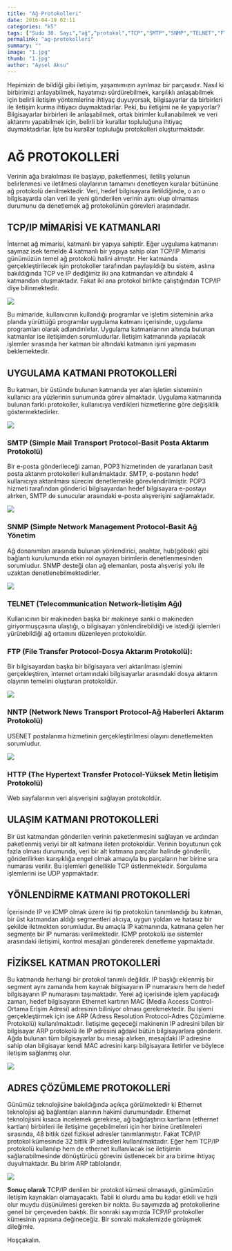 ```yaml
---
title: "Ağ Protokolleri"
date: 2016-04-19 02:11
categories: "k5"
tags: ["Sudo 30. Sayı","ağ","protokol","TCP","SMTP","SNMP","TELNET","FTP","NNTP","HTTP",""]
permalink: "ag-protokolleri"
summary: ""
image: "1.jpg"
thumb: "1.jpg"
author: "Aysel Aksu"
---
```


Hepimizin de bildiği gibi iletişim, yaşamımızın ayrılmaz bir parçasıdır. Nasıl ki birbirimizi anlayabilmek, hayatımızı sürdürebilmek, karşılıklı anlaşabilmek için belirli iletişim yöntemlerine ihtiyaç duyuyorsak, bilgisayarlar da birbirleri ile iletişim kurma ihtiyacı duymaktadırlar. Peki, bu iletişimi ne ile yapıyorlar? Bilgisayarlar birbirleri ile anlaşabilmek, ortak birimler kullanabilmek ve veri aktarımı yapabilmek için, belirli bir kurallar topluluğuna ihtiyaç duymaktadırlar. İşte bu kurallar topluluğu protokolleri oluşturmaktadır.

# AĞ PROTOKOLLERİ

Verinin ağa bırakılması ile başlayıp, paketlenmesi, iletiliş yolunun belirlenmesi ve iletilmesi olaylarının tamamını denetleyen kuralar bütününe ağ protokolü denilmektedir. Veri, hedef bilgisayara iletildiğinde, o an o bilgisayarda olan veri ile yeni gönderilen verinin aynı olup olmaması durumunu da denetlemek ağ protokolünün görevleri arasındadır.

## TCP/IP MİMARİSİ VE KATMANLARI

İnternet ağ mimarisi, katmanlı bir yapıya sahiptir. Eğer uygulama katmanını saymaz isek temelde 4 katmanlı bir yapıya sahip olan TCP/IP Mimarisi günümüzün temel ağ protokolü halini almıştır. Her katmanda gerçekleştirilecek işin protokoller tarafından paylaşıldığı bu sistem, aslına bakıldığında TCP ve IP dediğimiz iki ana katmandan ve altındaki 4 katmandan oluşmaktadır. Fakat iki ana protokol birlikte çalıştığından TCP/IP diye bilinmektedir.

![](images/post/ag-protokolleri/1.jpg)

Bu mimaride, kullanıcının kullandığı programlar ve işletim sisteminin arka
planda yürüttüğü programlar uygulama katmanı içerisinde, uygulama programları olarak adlandırılırlar. Uygulama katmanlarının altında bulunan katmanlar ise iletişimden sorumludurlar. İletişim katmanında yapılacak işlemler sırasında her katman bir altındaki katmanın işini yapmasını beklemektedir.

## UYGULAMA KATMANI PROTOKOLLERİ

Bu katman, bir üstünde bulunan katmanda yer alan işletim sisteminin kullanıcı ara yüzlerinin sunumunda görev almaktadır. Uygulama katmanında bulunan farklı protokoller, kullanıcıya verdikleri hizmetlerine göre değişiklik göstermektedirler.

![](images/post/ag-protokolleri/2.jpg)

### SMTP (Simple Mail Transport Protocol-Basit Posta Aktarım Protokolü)

Bir e-posta gönderileceği zaman, POP3 hizmetinden de yararlanan basit posta aktarım protokolleri kullanılmaktadır. SMTP, e-postanın hedef kullanıcıya aktarılması sürecini denetlemekle görevlendirilmiştir. POP3 hizmeti tarafından gönderici bilgisayardan hedef bilgisayara e-postayı alırken, SMTP de sunucular arasındaki e-posta alışverişini sağlamaktadır.

![](images/post/ag-protokolleri/3.jpg)

### SNMP (Simple Network Management Protocol-Basit Ağ Yönetim

Ağ donanımları arasında bulunan yönlendirici, anahtar, hub(göbek) gibi bağlantı kurulumunda etkin rol oynayan birimlerin denetlenmesinden sorumludur. SNMP desteği olan ağ elemanları, posta alışverişi yolu ile uzaktan denetlenebilmektedirler.

![](images/post/ag-protokolleri/4.jpg)

### TELNET (Telecommunication Network-İletişim Ağı)

Kullanıcının bir makineden başka bir makineye sanki o makineden giriyormuşçasına ulaştığı, o bilgisayarı yönlendirebildiği ve istediği işlemleri yürütebildiği ağ ortamını düzenleyen protokoldür.

### FTP (File Transfer Protocol-Dosya Aktarım Protokolü):
Bir bilgisayardan başka bir bilgisayara veri aktarılması işlemini gerçekleştiren, internet ortamındaki bilgisayarlar arasındaki dosya aktarım olayının temelini oluşturan protokoldür.

![](images/post/ag-protokolleri/5.jpg)

### NNTP (Network News Transport Protocol-Ağ Haberleri Aktarım Protokolü)
USENET postalanma hizmetinin gerçekleştirilmesi olayını denetlemekten sorumludur.

![](images/post/ag-protokolleri/6.jpg)

### HTTP (The Hypertext Transfer Protocol-Yüksek Metin İletişim Protokolü)
Web sayfalarının veri alışverişini sağlayan protokoldür.

## ULAŞIM KATMANI PROTOKOLLERİ

Bir üst katmandan gönderilen verinin paketlenmesini sağlayan ve ardından paketlenmiş veriyi bir alt katmana ileten protokoldür. Verinin boyutunun çok fazla olması durumunda, veri bir alt katmana parçalar halinde gönderilir, gönderilirken karışıklığa engel olmak amacıyla bu parçaların her birine sıra numarası verilir. Bu işlemleri genellikle TCP üstlenmektedir. Sorgulama işlemlerini ise UDP yapmaktadır.

## YÖNLENDİRME KATMANI PROTOKOLLERİ
İçerisinde IP ve ICMP olmak üzere iki tip protokolün tanımlandığı bu katman, bir üst katmandan aldığı segmentleri alıcıya, uygun yoldan ve hatasız bir şekilde iletmekten sorumludur. Bu amaçla IP katmanında, katmana gelen her segmente bir IP numarası verilmektedir. ICMP protokolü ise sistemler arasındaki iletişimi, kontrol mesajları göndererek denetleme yapmaktadır.

## FİZİKSEL KATMAN PROTOKOLLERİ

Bu katmanda herhangi bir protokol tanımlı değildir. IP başlığı eklenmiş bir segment aynı zamanda hem kaynak bilgisayarın IP numarasını hem de hedef bilgisayarın IP numarasını taşımaktadır. Yerel ağ içerisinde işlem yapılacağı zaman, hedef bilgisayarın Ethernet kartının MAC (Media Access Control-Ortama Erişim Adresi) adresinin biliniyor olması gerekmektedir. Bu işlemi gerçekleştirmek için ise ARP (Adress Resolution Protocol-Adres Çözümleme Protokolü) kullanılmaktadır. İletişime geçeceği makinenin IP adresini bilen bir bilgisayar ARP protokolü ile IP adresini ağdaki bütün bilgisayarlara gönderir. Ağda bulunan tüm bilgisayarlar bu mesajı alırken, mesajdaki IP adresine sahip olan bilgisayar kendi MAC adresini karşı bilgisayara iletirler ve böylece iletişim sağlanmış olur.

![](images/post/ag-protokolleri/7.jpg)

## ADRES ÇÖZÜMLEME PROTOKOLLERİ

Günümüz teknolojisine bakıldığında açıkça görülmektedir ki Ethernet teknolojisi ağ bağlantıları alanının hakimi durumundadır. Ethernet teknolojisini kısaca incelemek gerekirse, ağ bağdaştırıcı kartların (ethernet kartları) birbirleri ile iletişime geçebilmeleri için her birine üretilmeleri sırasında, 48 bitlik özel fiziksel adresler tanımlanmıştır. Fakat TCP/IP protokol kümesinde 32 bitlik IP adresleri kullanılmaktadır. Eğer hem TCP/IP protokolü kullanılıp hem de ethernet kullanılacak ise iletişimin sağlanabilmesinde dönüştürücü görevini üstlenecek bir ara birime ihtiyaç duyulmaktadır. Bu birim ARP tablolarıdır.

![](images/post/ag-protokolleri/8.jpg)

**Sonuç olarak** TCP/IP denilen bir protokol kümesi olmasaydı, günümüzün iletişim kaynakları olamayacaktı. Tabii ki olurdu ama bu kadar etkili ve hızlı olur muydu düşünülmesi gereken bir nokta. Bu sayımızda ağ protokollerine genel bir çerçeveden baktık. Bir sonraki sayımızda TCP/IP protokoller kümesinin yapısına değineceğiz. Bir sonraki makalemizde görüşmek dileğimle.

Hoşçakalın.
